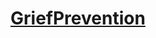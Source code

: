 [GriefPrevention](https://github.com/10becja/MinecraftPlugins/tree/master/GriefPreventionPVP)
===============
